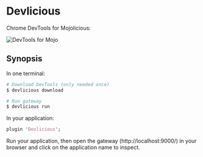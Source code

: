 # Devlicious

Chrome DevTools for Mojolicious:

![DevTools for Mojo](http://cl.ly/image/1C2X3f3v320f/Skjermbilde%202013-01-30%20kl.%2009.32.14.png)

## Synopsis

In one terminal:

```sh
# Download DevTools (only needed once)
$ devlicious download

# Run gateway
$ devlicious run
```

In your application:

```perl
plugin 'Devlicious';
```

Run your application, then open the gateway (http://localhost:9000/) in
your browser and click on the application name to inspect.

